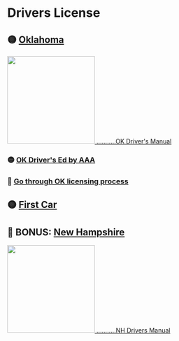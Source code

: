 # Drivers License
## 🟡 [Oklahoma](./oklahoma)
[<img height=200px src="https://user-images.githubusercontent.com/67705789/230823322-5508ac85-89b1-4083-9e3b-737e202cc269.png">
...........OK Driver's Manual](https://oklahoma.gov/content/dam/ok/en/dps/docs/2017-odm.pdf)

### 🟡 [OK Driver's Ed by AAA](./drivers-ed)

### 🔴 [Go through OK licensing process](./license)

## 🟡 [First Car](./firstCar)


## 🔴 BONUS: [New Hampshire](./new-hampshire)
[<img height=200px src="https://user-images.githubusercontent.com/67705789/230822685-708ec147-f608-40ac-8ed5-77cc62d330f3.png">
...........NH Drivers Manual](https://www.dmv.nh.gov/sites/g/files/ehbemt416/files/inline-documents/nhdm.pdf)

